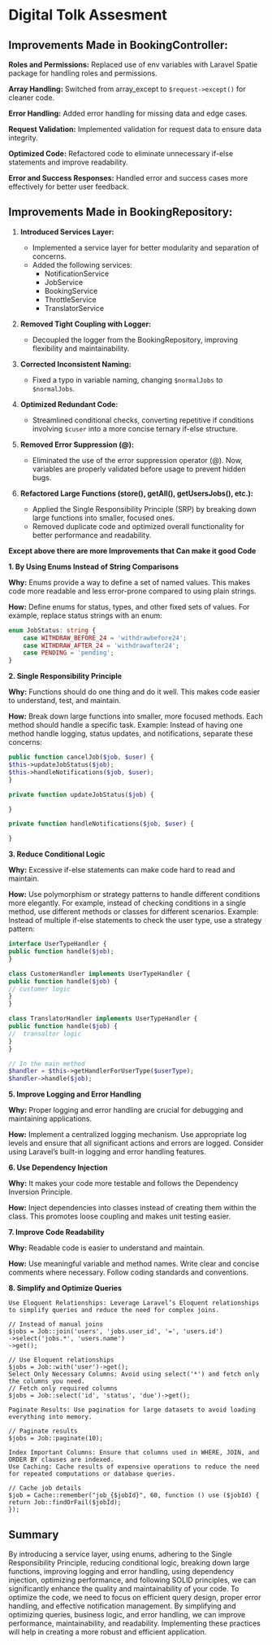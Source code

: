 # Digital Tolk Assesment



## Improvements Made in BookingController:

**Roles and Permissions:** Replaced use of env variables with Laravel Spatie package for handling roles and permissions.

**Array Handling:** Switched from array_except to `$request->except()` for cleaner code.

**Error Handling:** Added error handling for missing data and edge cases.

**Request Validation:** Implemented validation for request data to ensure data integrity.

**Optimized Code:** Refactored code to eliminate unnecessary if-else statements and improve readability.

**Error and Success Responses:** Handled error and success cases more effectively for better user feedback.



## Improvements Made in BookingRepository:

1. **Introduced Services Layer:**
    - Implemented a service layer for better modularity and separation of concerns.
    - Added the following services:
        - NotificationService
        - JobService
        - BookingService
        - ThrottleService
        - TranslatorService

2. **Removed Tight Coupling with Logger:**
    - Decoupled the logger from the BookingRepository, improving flexibility and maintainability.

3. **Corrected Inconsistent Naming:**
    - Fixed a typo in variable naming, changing `$normalJobs` to `$normalJobs`.

4. **Optimized Redundant Code:**
    - Streamlined conditional checks, converting repetitive if conditions involving `$cuser` into a more concise ternary if-else structure.

5. **Removed Error Suppression (@):**
    - Eliminated the use of the error suppression operator (@). Now, variables are properly validated before usage to prevent hidden bugs.

6. **Refactored Large Functions (store(), getAll(), getUsersJobs(), etc.):**
    - Applied the Single Responsibility Principle (SRP) by breaking down large functions into smaller, focused ones.
    - Removed duplicate code and optimized overall functionality for better performance and readability.

**Except above there are more Improvements that Can make it good Code**

**1. By Using Enums Instead of String Comparisons**

**Why:** Enums provide a way to define a set of named values. This makes code more readable and less error-prone compared to using plain strings.

**How:** Define enums for status, types, and other fixed sets of values. For example, replace status strings with an enum:

```php
enum JobStatus: string {
    case WITHDRAW_BEFORE_24 = 'withdrawbefore24';
    case WITHDRAW_AFTER_24 = 'withdrawafter24';
    case PENDING = 'pending';
}
```

**2. Single Responsibility Principle**

**Why:** Functions should do one thing and do it well. This makes code easier to understand, test, and maintain.

**How:** Break down large functions into smaller, more focused methods. Each method should handle a specific task.
Example: Instead of having one method handle logging, status updates, and notifications, separate these concerns:

```php
public function cancelJob($job, $user) {
$this->updateJobStatus($job);
$this->handleNotifications($job, $user);
}

private function updateJobStatus($job) {

}

private function handleNotifications($job, $user) {

}
```


**3. Reduce Conditional Logic**

**Why:** Excessive if-else statements can make code hard to read and maintain.

**How:** Use polymorphism or strategy patterns to handle different conditions more elegantly. For example, instead of checking conditions in a single method, use different methods or classes for different scenarios.
Example: Instead of multiple if-else statements to check the user type, use a strategy pattern:

```php
interface UserTypeHandler {
public function handle($job);
}

class CustomerHandler implements UserTypeHandler {
public function handle($job) {
// customer logic
}
}

class TranslatorHandler implements UserTypeHandler {
public function handle($job) {
//  transaltor logic
}
}

// In the main method
$handler = $this->getHandlerForUserType($userType);
$handler->handle($job);
```


**5. Improve Logging and Error Handling**

**Why:** Proper logging and error handling are crucial for debugging and maintaining applications.

**How:** Implement a centralized logging mechanism. Use appropriate log levels and ensure that all significant actions and errors are logged. Consider using Laravel’s built-in logging and error handling features.

**6. Use Dependency Injection**

**Why:** It makes your code more testable and follows the Dependency Inversion Principle.

**How:** Inject dependencies into classes instead of creating them within the class. This promotes loose coupling and makes unit testing easier.

**7. Improve Code Readability**

**Why:** Readable code is easier to understand and maintain.

**How:** Use meaningful variable and method names. Write clear and concise comments where necessary. Follow coding standards and conventions.

**8.  Simplify and Optimize Queries**
```
Use Eloquent Relationships: Leverage Laravel’s Eloquent relationships to simplify queries and reduce the need for complex joins.

// Instead of manual joins
$jobs = Job::join('users', 'jobs.user_id', '=', 'users.id')
->select('jobs.*', 'users.name')
->get();

// Use Eloquent relationships
$jobs = Job::with('user')->get();
Select Only Necessary Columns: Avoid using select('*') and fetch only the columns you need.
// Fetch only required columns
$jobs = Job::select('id', 'status', 'due')->get();

Paginate Results: Use pagination for large datasets to avoid loading everything into memory.

// Paginate results
$jobs = Job::paginate(10);

Index Important Columns: Ensure that columns used in WHERE, JOIN, and ORDER BY clauses are indexed.
Use Caching: Cache results of expensive operations to reduce the need for repeated computations or database queries.

// Cache job details
$job = Cache::remember("job_{$jobId}", 60, function () use ($jobId) {
return Job::findOrFail($jobId);
});
```
## Summary

By introducing a service layer, using enums, adhering to the Single Responsibility Principle, reducing conditional logic, breaking down large functions, improving logging and error handling, using dependency injection, optimizing performance, and following SOLID principles, we can significantly enhance the quality and maintainability of your code. To optimize the code, we need to focus on efficient query design, proper error handling, and effective notification management. By simplifying and optimizing queries, business logic, and error handling, we can improve performance, maintainability, and readability. Implementing these practices will help in creating a more robust and efficient application.